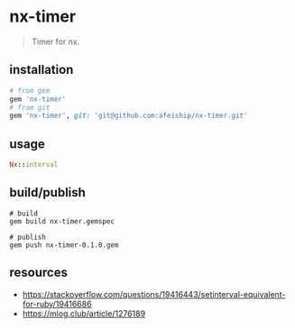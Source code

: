 # nx-timer
> Timer for nx.

## installation
```rb
# from gem
gem 'nx-timer'
# from git
gem 'nx-timer', git: 'git@github.com:afeiship/nx-timer.git'
```

## usage
```rb
Nx::interval

```

## build/publish
```shell
# build
gem build nx-timer.gemspec

# publish
gem push nx-timer-0.1.0.gem
```

## resources
- https://stackoverflow.com/questions/19416443/setinterval-equivalent-for-ruby/19416686
- https://mlog.club/article/1276189